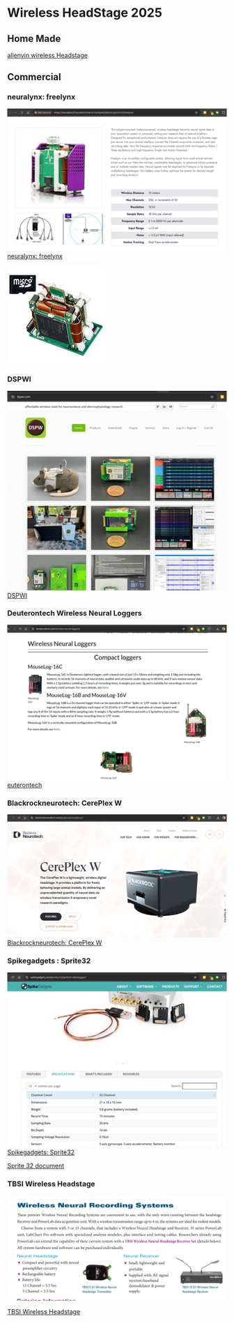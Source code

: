 # Wireless HeadStage 2025 

## Home Made

[allenyin wireless Headstage](https://github.com/allenyin/allen_wireless)

## Commercial

### neuralynx: freelynx

[![freelynx](./images/Screenshot%20from%202025-02-07%2013-01-59.png 'neuralynx: freelynx')   neuralynx: freelynx](https://neuralynx.fh-co.com/research-hardware/data-acquisition/freelynx/)

![Zynq](./images/FreeLynx_zynq.jpeg)

### DSPWI

[![DSPWI](./images/Screenshot%20from%202025-02-07%2014-26-55.png 'DSPWI')  DSPWI](https://www.dspwi.com/)

### Deuterontech Wireless Neural Loggers

[![deuterontech](./images/Screenshot%20from%202025-02-07%2013-03-35.png 'deuterontech')  euterontech](https://deuterontech.com/wireless-neural-loggers/)

### Blackrockneurotech: CerePlex W

[![CerePlex W](./images/Screenshot%20from%202025-02-07%2014-56-50.png 'CerePlex W')   Blackrockneurotech: CerePlex W](https://blackrockneurotech.com/products/cereplex-w/)

### Spikegadgets : Sprite32

[![Sprite32](./images/Screenshot%20from%202025-02-07%2013-02-36.png 'Sprite32')  Spikegadgets: Sprite32](https://spikegadgets.com/products/sprite32-datalogger/)

[Sprite 32 document](./pdf/Sprite32_Product_Brief_SfN2024.pdf)

### TBSI Wireless Headstage

![TBSI Wireless Headstage](./images/Screenshot%20from%202025-02-08%2016-10-08.png)

<!--
[TBSI Wireless Headstage](./pdf/TBSI_WIreless_Heastage_Systems.pdf)
-->

[TBSI Wireless Headstage](https://cdn.adinstruments.com/adi-web/brochures/TBSI_WIreless_Heastage_Systems.pdf)
